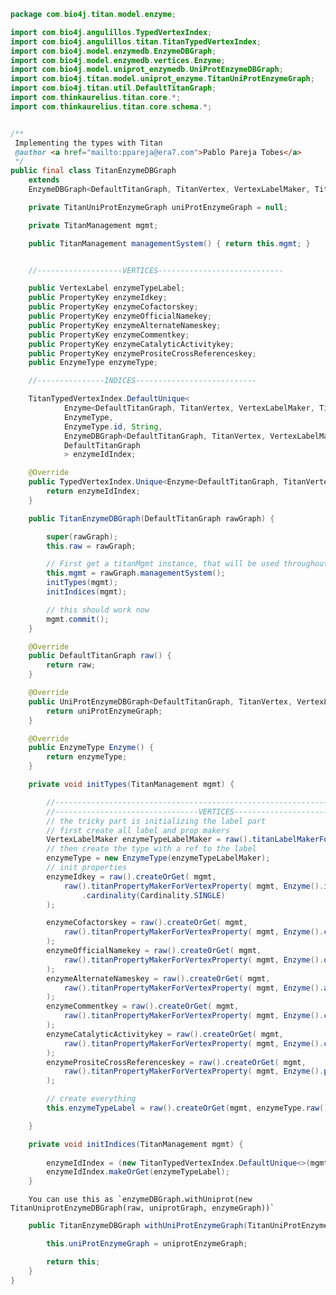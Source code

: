 
```java
package com.bio4j.titan.model.enzyme;

import com.bio4j.angulillos.TypedVertexIndex;
import com.bio4j.angulillos.titan.TitanTypedVertexIndex;
import com.bio4j.model.enzymedb.EnzymeDBGraph;
import com.bio4j.model.enzymedb.vertices.Enzyme;
import com.bio4j.model.uniprot_enzymedb.UniProtEnzymeDBGraph;
import com.bio4j.titan.model.uniprot_enzyme.TitanUniProtEnzymeGraph;
import com.bio4j.titan.util.DefaultTitanGraph;
import com.thinkaurelius.titan.core.*;
import com.thinkaurelius.titan.core.schema.*;


/**
 Implementing the types with Titan
 @author <a href="mailto:ppareja@era7.com">Pablo Pareja Tobes</a>
 */
public final class TitanEnzymeDBGraph
    extends
    EnzymeDBGraph<DefaultTitanGraph, TitanVertex, VertexLabelMaker, TitanEdge, EdgeLabelMaker> {

	private TitanUniProtEnzymeGraph uniProtEnzymeGraph = null;

    private TitanManagement mgmt;

    public TitanManagement managementSystem() { return this.mgmt; } 


    //-------------------VERTICES----------------------------

    public VertexLabel enzymeTypeLabel;
    public PropertyKey enzymeIdkey;
    public PropertyKey enzymeCofactorskey;
    public PropertyKey enzymeOfficialNamekey;
    public PropertyKey enzymeAlternateNameskey;
    public PropertyKey enzymeCommentkey;
    public PropertyKey enzymeCatalyticActivitykey;
    public PropertyKey enzymePrositeCrossReferenceskey;
    public EnzymeType enzymeType;

    //---------------INDICES---------------------------

    TitanTypedVertexIndex.DefaultUnique<
            Enzyme<DefaultTitanGraph, TitanVertex, VertexLabelMaker, TitanEdge, EdgeLabelMaker>,
            EnzymeType,
            EnzymeType.id, String,
            EnzymeDBGraph<DefaultTitanGraph, TitanVertex, VertexLabelMaker, TitanEdge, EdgeLabelMaker>,
            DefaultTitanGraph
            > enzymeIdIndex;

	@Override
	public TypedVertexIndex.Unique<Enzyme<DefaultTitanGraph, TitanVertex, VertexLabelMaker, TitanEdge, EdgeLabelMaker>, EnzymeType, EnzymeType.id, String, EnzymeDBGraph<DefaultTitanGraph, TitanVertex, VertexLabelMaker, TitanEdge, EdgeLabelMaker>, DefaultTitanGraph, TitanVertex, VertexLabelMaker, TitanEdge, EdgeLabelMaker> enzymeIdIndex() {
		return enzymeIdIndex;
	}

	public TitanEnzymeDBGraph(DefaultTitanGraph rawGraph) {

        super(rawGraph);
        this.raw = rawGraph;

        // First get a titanMgmt instance, that will be used throughout
        this.mgmt = rawGraph.managementSystem();
        initTypes(mgmt);
        initIndices(mgmt);

        // this should work now
        mgmt.commit();
    }

    @Override
    public DefaultTitanGraph raw() {
        return raw;
    }

    @Override
    public UniProtEnzymeDBGraph<DefaultTitanGraph, TitanVertex, VertexLabelMaker, TitanEdge, EdgeLabelMaker> uniProtEnzymeDBGraph() {
        return uniProtEnzymeGraph;
    }

    @Override
    public EnzymeType Enzyme() {
        return enzymeType;
    }

    private void initTypes(TitanManagement mgmt) {

        //-----------------------------------------------------------------------------------------
        //--------------------------------VERTICES--------------------------------------------
        // the tricky part is initializing the label part
        // first create all label and prop makers
        VertexLabelMaker enzymeTypeLabelMaker = raw().titanLabelMakerForVertexType( mgmt, new EnzymeType(null));
        // then create the type with a ref to the label
        enzymeType = new EnzymeType(enzymeTypeLabelMaker);
        // init properties
        enzymeIdkey = raw().createOrGet( mgmt,
            raw().titanPropertyMakerForVertexProperty( mgmt, Enzyme().id )
                .cardinality(Cardinality.SINGLE)
        );

        enzymeCofactorskey = raw().createOrGet( mgmt,
            raw().titanPropertyMakerForVertexProperty( mgmt, Enzyme().cofactors ).cardinality(Cardinality.SINGLE) 
        );
        enzymeOfficialNamekey = raw().createOrGet( mgmt, 
            raw().titanPropertyMakerForVertexProperty( mgmt, Enzyme().officialName ).cardinality(Cardinality.SINGLE) 
        );
        enzymeAlternateNameskey = raw().createOrGet( mgmt, 
            raw().titanPropertyMakerForVertexProperty( mgmt, Enzyme().alternateNames ).cardinality(Cardinality.SINGLE) 
        );
        enzymeCommentkey = raw().createOrGet( mgmt, 
            raw().titanPropertyMakerForVertexProperty( mgmt, Enzyme().comment ).cardinality(Cardinality.SINGLE) 
        );
        enzymeCatalyticActivitykey = raw().createOrGet( mgmt, 
            raw().titanPropertyMakerForVertexProperty( mgmt, Enzyme().catalyticActivity ).cardinality(Cardinality.SINGLE) 
        );
        enzymePrositeCrossReferenceskey = raw().createOrGet( mgmt, 
            raw().titanPropertyMakerForVertexProperty( mgmt, Enzyme().prositeCrossReferences ).cardinality(Cardinality.SINGLE) 
        );

        // create everything
        this.enzymeTypeLabel = raw().createOrGet(mgmt, enzymeType.raw());

    }

    private void initIndices(TitanManagement mgmt) {
        
        enzymeIdIndex = (new TitanTypedVertexIndex.DefaultUnique<>(mgmt, this, Enzyme().id));
        enzymeIdIndex.makeOrGet(enzymeTypeLabel);
    }
```


		You can use this as `enzymeDBGraph.withUniprot(new TitanUniprotEnzymeDBGraph(raw, uniprotGraph, enzymeGraph))`


```java
	public TitanEnzymeDBGraph withUniProtEnzymeGraph(TitanUniProtEnzymeGraph uniprotEnzymeGraph) {

		this.uniProtEnzymeGraph = uniprotEnzymeGraph;

		return this;
	}
}


```




[main/java/com/bio4j/titan/model/enzyme/programs/ImportEnzymeDBTitan.java]: programs/ImportEnzymeDBTitan.java.md
[main/java/com/bio4j/titan/model/enzyme/TitanEnzymeDBGraph.java]: TitanEnzymeDBGraph.java.md
[main/java/com/bio4j/titan/model/geninfo/TitanGenInfoGraph.java]: ../geninfo/TitanGenInfoGraph.java.md
[main/java/com/bio4j/titan/model/go/programs/ImportGOTitan.java]: ../go/programs/ImportGOTitan.java.md
[main/java/com/bio4j/titan/model/go/TitanGoGraph.java]: ../go/TitanGoGraph.java.md
[main/java/com/bio4j/titan/model/ncbiTaxonomy/programs/ImportNCBITaxonomyTitan.java]: ../ncbiTaxonomy/programs/ImportNCBITaxonomyTitan.java.md
[main/java/com/bio4j/titan/model/ncbiTaxonomy/TitanNCBITaxonomyGraph.java]: ../ncbiTaxonomy/TitanNCBITaxonomyGraph.java.md
[main/java/com/bio4j/titan/model/ncbiTaxonomy_geninfo/programs/ImportGenInfoNCBITaxonIndexTitan.java]: ../ncbiTaxonomy_geninfo/programs/ImportGenInfoNCBITaxonIndexTitan.java.md
[main/java/com/bio4j/titan/model/ncbiTaxonomy_geninfo/TitanNCBITaxonomyGenInfoGraph.java]: ../ncbiTaxonomy_geninfo/TitanNCBITaxonomyGenInfoGraph.java.md
[main/java/com/bio4j/titan/model/uniprot/programs/ImportIsoformSequencesTitan.java]: ../uniprot/programs/ImportIsoformSequencesTitan.java.md
[main/java/com/bio4j/titan/model/uniprot/programs/ImportProteinInteractionsTitan.java]: ../uniprot/programs/ImportProteinInteractionsTitan.java.md
[main/java/com/bio4j/titan/model/uniprot/programs/ImportProteinInteractionsUsingFolderTitan.java]: ../uniprot/programs/ImportProteinInteractionsUsingFolderTitan.java.md
[main/java/com/bio4j/titan/model/uniprot/programs/ImportUniProtEdgesTitan.java]: ../uniprot/programs/ImportUniProtEdgesTitan.java.md
[main/java/com/bio4j/titan/model/uniprot/programs/ImportUniProtEdgesUsingFolderTitan.java]: ../uniprot/programs/ImportUniProtEdgesUsingFolderTitan.java.md
[main/java/com/bio4j/titan/model/uniprot/programs/ImportUniProtTitan.java]: ../uniprot/programs/ImportUniProtTitan.java.md
[main/java/com/bio4j/titan/model/uniprot/programs/ImportUniProtVerticesTitan.java]: ../uniprot/programs/ImportUniProtVerticesTitan.java.md
[main/java/com/bio4j/titan/model/uniprot/programs/ImportUniProtVerticesUsingFolderTitan.java]: ../uniprot/programs/ImportUniProtVerticesUsingFolderTitan.java.md
[main/java/com/bio4j/titan/model/uniprot/programs/SplitUniProtXMLFile.java]: ../uniprot/programs/SplitUniProtXMLFile.java.md
[main/java/com/bio4j/titan/model/uniprot/TitanUniProtGraph.java]: ../uniprot/TitanUniProtGraph.java.md
[main/java/com/bio4j/titan/model/uniprot_enzyme/programs/ImportUniProtEnzymeDBTitan.java]: ../uniprot_enzyme/programs/ImportUniProtEnzymeDBTitan.java.md
[main/java/com/bio4j/titan/model/uniprot_enzyme/programs/ImportUniProtEnzymeDBUsingFolderTitan.java]: ../uniprot_enzyme/programs/ImportUniProtEnzymeDBUsingFolderTitan.java.md
[main/java/com/bio4j/titan/model/uniprot_enzyme/TitanUniProtEnzymeGraph.java]: ../uniprot_enzyme/TitanUniProtEnzymeGraph.java.md
[main/java/com/bio4j/titan/model/uniprot_go/programs/ImportUniProtGoTitan.java]: ../uniprot_go/programs/ImportUniProtGoTitan.java.md
[main/java/com/bio4j/titan/model/uniprot_go/programs/ImportUniProtGoUsingFolderTitan.java]: ../uniprot_go/programs/ImportUniProtGoUsingFolderTitan.java.md
[main/java/com/bio4j/titan/model/uniprot_go/TitanUniProtGoGraph.java]: ../uniprot_go/TitanUniProtGoGraph.java.md
[main/java/com/bio4j/titan/model/uniprot_ncbiTaxonomy/programs/ImportUniProtNCBITaxonomyTitan.java]: ../uniprot_ncbiTaxonomy/programs/ImportUniProtNCBITaxonomyTitan.java.md
[main/java/com/bio4j/titan/model/uniprot_ncbiTaxonomy/programs/ImportUniProtNCBITaxonomyUsingFolderTitan.java]: ../uniprot_ncbiTaxonomy/programs/ImportUniProtNCBITaxonomyUsingFolderTitan.java.md
[main/java/com/bio4j/titan/model/uniprot_ncbiTaxonomy/TitanUniProtNCBITaxonomyGraph.java]: ../uniprot_ncbiTaxonomy/TitanUniProtNCBITaxonomyGraph.java.md
[main/java/com/bio4j/titan/model/uniprot_uniref/programs/ImportUniProtUniRefTitan.java]: ../uniprot_uniref/programs/ImportUniProtUniRefTitan.java.md
[main/java/com/bio4j/titan/model/uniprot_uniref/programs/ImportUniProtUniRefUsingFolderTitan.java]: ../uniprot_uniref/programs/ImportUniProtUniRefUsingFolderTitan.java.md
[main/java/com/bio4j/titan/model/uniprot_uniref/TitanUniProtUniRefGraph.java]: ../uniprot_uniref/TitanUniProtUniRefGraph.java.md
[main/java/com/bio4j/titan/model/uniref/programs/ImportUniRefTitan.java]: ../uniref/programs/ImportUniRefTitan.java.md
[main/java/com/bio4j/titan/model/uniref/programs/SplitUniRefXMLFile.java]: ../uniref/programs/SplitUniRefXMLFile.java.md
[main/java/com/bio4j/titan/model/uniref/TitanUniRefGraph.java]: ../uniref/TitanUniRefGraph.java.md
[main/java/com/bio4j/titan/programs/ImportTitanDB.java]: ../../programs/ImportTitanDB.java.md
[main/java/com/bio4j/titan/util/DefaultTitanGraph.java]: ../../util/DefaultTitanGraph.java.md
[test/java/com/bio4j/titan/tests/enzymedb.scala]: ../../../../../../../test/java/com/bio4j/titan/tests/enzymedb.scala.md
[test/java/com/bio4j/titan/tests/go.scala]: ../../../../../../../test/java/com/bio4j/titan/tests/go.scala.md
[test/java/com/bio4j/titan/tests/ImportEnzymeDBTitanTest.java]: ../../../../../../../test/java/com/bio4j/titan/tests/ImportEnzymeDBTitanTest.java.md
[test/java/com/bio4j/titan/tests/ImportGOTitanTest.java]: ../../../../../../../test/java/com/bio4j/titan/tests/ImportGOTitanTest.java.md
[test/java/com/bio4j/titan/tests/ImportUniProtGoTitanTest.java]: ../../../../../../../test/java/com/bio4j/titan/tests/ImportUniProtGoTitanTest.java.md
[test/java/com/bio4j/titan/tests/ImportUniRefTitanTest.java]: ../../../../../../../test/java/com/bio4j/titan/tests/ImportUniRefTitanTest.java.md
[test/java/com/bio4j/titan/tests/IndexTestSuite.scala]: ../../../../../../../test/java/com/bio4j/titan/tests/IndexTestSuite.scala.md
[test/java/com/bio4j/titan/tests/IndicesTest.java]: ../../../../../../../test/java/com/bio4j/titan/tests/IndicesTest.java.md
[test/java/com/bio4j/titan/tests/uniprot_go.scala]: ../../../../../../../test/java/com/bio4j/titan/tests/uniprot_go.scala.md
[test/java/com/bio4j/titan/tests/uniref.scala]: ../../../../../../../test/java/com/bio4j/titan/tests/uniref.scala.md